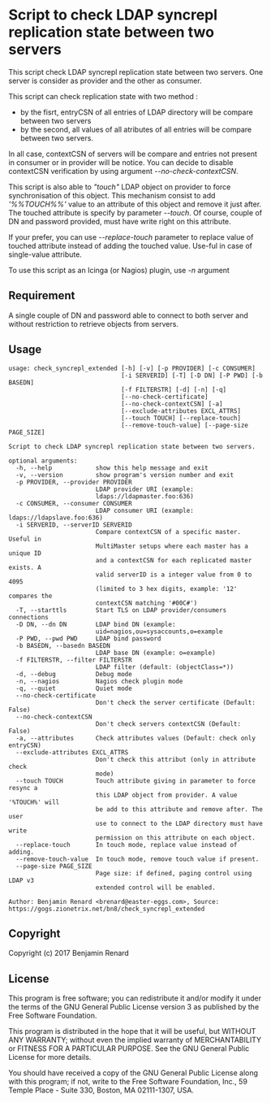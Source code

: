 Script to check LDAP syncrepl replication state between two servers
===================================================================

This script check LDAP syncrepl replication state between two servers.
One server is consider as provider and the other as consumer.

This script can check replication state with two method :
 - by the fisrt, entryCSN of all entries of LDAP directory will be compare between two servers
 - by the second, all values of all atributes of all entries will be compare between two servers.

In all case, contextCSN of servers will be compare and entries not present in consumer or in provider will be notice. You can decide to disable contextCSN verification by using argument *--no-check-contextCSN*.

This script is also able to *"touch"* LDAP object on provider to force synchronisation of this object. This mechanism consist to add *'%%TOUCH%%'* value to an attribute of this object and remove it just after. The
touched attribute is specify by parameter *--touch*. Of course, couple of DN and password provided, must have write right on this attribute.

If your prefer, you can use *--replace-touch* parameter to replace value of touched attribute instead of adding the touched value. Use-ful in case of single-value attribute.

To use this script as an Icinga (or Nagios) plugin, use *-n* argument

Requirement
-----------

A single couple of DN and password able to connect to both server and without restriction to retrieve objects from servers.

Usage
-----
```
usage: check_syncrepl_extended [-h] [-v] [-p PROVIDER] [-c CONSUMER]
                               [-i SERVERID] [-T] [-D DN] [-P PWD] [-b BASEDN]
                               [-f FILTERSTR] [-d] [-n] [-q]
                               [--no-check-certificate]
                               [--no-check-contextCSN] [-a]
                               [--exclude-attributes EXCL_ATTRS]
                               [--touch TOUCH] [--replace-touch]
                               [--remove-touch-value] [--page-size PAGE_SIZE]

Script to check LDAP syncrepl replication state between two servers.

optional arguments:
  -h, --help            show this help message and exit
  -v, --version         show program's version number and exit
  -p PROVIDER, --provider PROVIDER
                        LDAP provider URI (example:
                        ldaps://ldapmaster.foo:636)
  -c CONSUMER, --consumer CONSUMER
                        LDAP consumer URI (example: ldaps://ldapslave.foo:636)
  -i SERVERID, --serverID SERVERID
                        Compare contextCSN of a specific master. Useful in
                        MultiMaster setups where each master has a unique ID
                        and a contextCSN for each replicated master exists. A
                        valid serverID is a integer value from 0 to 4095
                        (limited to 3 hex digits, example: '12' compares the
                        contextCSN matching '#00C#')
  -T, --starttls        Start TLS on LDAP provider/consumers connections
  -D DN, --dn DN        LDAP bind DN (example:
                        uid=nagios,ou=sysaccounts,o=example
  -P PWD, --pwd PWD     LDAP bind password
  -b BASEDN, --basedn BASEDN
                        LDAP base DN (example: o=example)
  -f FILTERSTR, --filter FILTERSTR
                        LDAP filter (default: (objectClass=*))
  -d, --debug           Debug mode
  -n, --nagios          Nagios check plugin mode
  -q, --quiet           Quiet mode
  --no-check-certificate
                        Don't check the server certificate (Default: False)
  --no-check-contextCSN
                        Don't check servers contextCSN (Default: False)
  -a, --attributes      Check attributes values (Default: check only entryCSN)
  --exclude-attributes EXCL_ATTRS
                        Don't check this attribut (only in attribute check
                        mode)
  --touch TOUCH         Touch attribute giving in parameter to force resync a
                        this LDAP object from provider. A value '%TOUCH%' will
                        be add to this attribute and remove after. The user
                        use to connect to the LDAP directory must have write
                        permission on this attribute on each object.
  --replace-touch       In touch mode, replace value instead of adding.
  --remove-touch-value  In touch mode, remove touch value if present.
  --page-size PAGE_SIZE
                        Page size: if defined, paging control using LDAP v3
                        extended control will be enabled.

Author: Benjamin Renard <brenard@easter-eggs.com>, Source:
https://gogs.zionetrix.net/bn8/check_syncrepl_extended
```

Copyright
---------

Copyright (c) 2017 Benjamin Renard

License
-------

This program is free software; you can redistribute it and/or modify it under the terms of the GNU General Public License version 3 as published by the Free Software Foundation.

This program is distributed in the hope that it will be useful, but WITHOUT ANY WARRANTY; without even the implied warranty of MERCHANTABILITY or FITNESS FOR A PARTICULAR PURPOSE.  See the GNU General Public License for more details.

You should have received a copy of the GNU General Public License along with this program; if not, write to the Free Software Foundation, Inc., 59 Temple Place - Suite 330, Boston, MA  02111-1307, USA.

